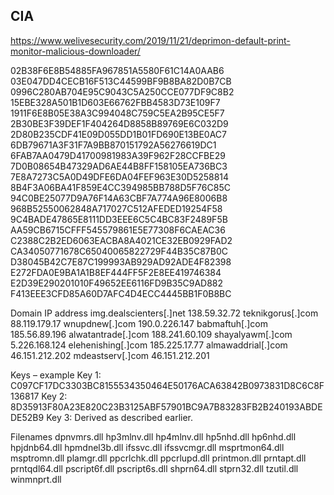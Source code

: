 ## CIA

https://www.welivesecurity.com/2019/11/21/deprimon-default-print-monitor-malicious-downloader/


02B38F6E8B54885FA967851A5580F61C14A0AAB6 
03E047DD4CECB16F513C44599BF9B8BA82D0B7CB 
0996C280AB704E95C9043C5A250CCE077DF9C8B2 
15EBE328A501B1D603E66762FBB4583D73E109F7 
1911F6E8B05E38A3C994048C759C5EA2B95CE5F7 
2B30BE3F39DEF1F404264D8858B89769E6C032D9 
2D80B235CDF41E09D055DD1B01FD690E13BE0AC7 
6DB79671A3F31F7A9BB870151792A56276619DC1 
6FAB7AA0479D41700981983A39F962F28CCFBE29 
7D0B08654B47329AD6AE44B8FF158105EA736BC3 
7E8A7273C5A0D49DFE6DA04FEF963E30D5258814 
8B4F3A06BA41F859E4CC394985BB788D5F76C85C 
94C0BE25077D9A76F14A63CBF7A774A96E8006B8 
968B52550062848A717027C512AFEDED19254F58 
9C4BADE47865E8111DD3EEE6C5C4BC83F2489F5B 
AA59CB6715CFFF545579861E5E77308F6CAEAC36
C2388C2B2ED6063EACBA8A4021CE32EB0929FAD2 
CA34050771678C65040065822729F44B35C87B0C 
D38045B42C7E87C199993AB929AD92ADE4F82398 
E272FDA0E9BA1A1B8EF444FF5F2E8EE419746384 
E2D39E290201010F49652EE6116FD9B35C9AD882 
F413EEE3CFD85A60D7AFC4D4ECC4445BB1F0B8BC

Domain	IP address
img.dealscienters[.]net	138.59.32.72
teknikgorus[.]com	88.119.179.17
wnupdnew[.]com	190.0.226.147
babmaftuh[.]com	185.56.89.196
alwatantrade[.]com	188.241.60.109
shayalyawm[.]com	5.226.168.124
elehenishing[.]com	185.225.17.77
almawaddrial[.]com	46.151.212.202
mdeastserv[.]com	46.151.212.201

Keys – example
Key 1: C097CF17DC3303BC8155534350464E50176ACA63842B0973831D8C6C8F136817
Key 2: 8D35913F80A23E820C23B3125ABF57901BC9A7B83283FB2B240193ABDEDE52B9
Key 3: Derived as described earlier.

Filenames
dpnvmrs.dll
hp3mlnv.dll
hp4mlnv.dll
hp5nhd.dll
hp6nhd.dll
hpjdnb64.dll
hpmdnel3b.dll
ifssvc.dll
ifssvcmgr.dll
msprtmon64.dll
msptromn.dll
plamgr.dll
ppcrlchk.dll
ppcrlupd.dll
printmon.dll
prntapt.dll
prntqdl64.dll
pscript6f.dll
pscript6s.dll
shprn64.dll
stprn32.dll
tzutil.dll
winmnprt.dll
